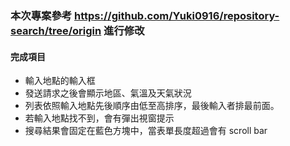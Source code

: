### 本次專案參考 https://github.com/Yuki0916/repository-search/tree/origin 進行修改

#### 完成項目

- 輸入地點的輸入框
- 發送請求之後會顯示地區、氣溫及天氣狀況
- 列表依照輸入地點先後順序由低至高排序，最後輸入者排最前面。
- 若輸入地點找不到，會有彈出視窗提示
- 搜尋結果會固定在藍色方塊中，當表單長度超過會有 scroll bar
